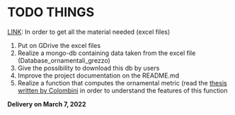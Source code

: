 # TODO THINGS

[LINK](http://csu.unipv.it/lucidi-e-fonti-aggiuntive-copy-copy/): In order to get all the material needed (excel files)

1. Put on GDrive the excel files
1. Realize a mongo-db containing data taken from the excel file (Database_ornamentali_grezzo)
1. Give the possibility to download this db by users
1. Improve the project documentation on the README.md
1. Realize a function that computes the ornamental metric (read the [thesis written by Colombini](http://csu.unipv.it/wp-content/uploads/2022/01/Tesi-Colombini.pdf) in order to understand the features of this function

<strong>Delivery on March 7, 2022</strong>
